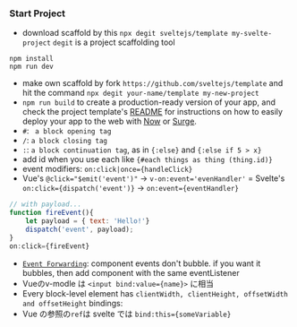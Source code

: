 ### Start Project
- download scaffold by this `npx degit sveltejs/template my-svelte-project` `degit` is a project scaffolding tool
```
npm install
npm run dev
```
- make own scaffold by fork `https://github.com/sveltejs/template` and hit the command `npx degit your-name/template my-new-project`
- `npm run build` to create a production-ready version of your app, and check the project template's [README](https://github.com/sveltejs/template/blob/master/README.md) for instructions on how to easily deploy your app to the web with [Now](https://zeit.co/now) or [Surge](http://surge.sh/).
- `#`: ` a block opening tag`
- `/`: `a block closing tag` 
- `:`: `a block continuation tag`, as in `{:else}` and `{:else if 5 > x}`
- add id when you use each like `{#each things as thing (thing.id)}`
- event modifiers: `on:click|once={handleClick}`
- Vue's `@click="$emit('event')"` -> `v-on:event='evenHandler'` = Svelte's `on:click={dispatch('event')}` -> `on:event={eventHandler}`
```js
// with payload...
function fireEvent(){
    let payload = { text: 'Hello!'}
    dispatch('event', payload);
}
on:click={fireEvent} 
```
- [`Event Forwarding`](https://svelte.dev/tutorial/event-forwarding): component events don't bubble. if you want it bubbles, then add component with the same eventListener
- Vueのv-modle は `<input bind:value={name}>` に相当
- Every block-level element has `clientWidth, clientHeight, offsetWidth and offsetHeight` bindings:
- Vue の参照の`ref`は svelte では `bind:this={someVariable}`
